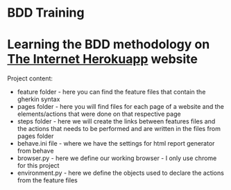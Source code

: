 # BDD Training
# Learning the BDD methodology on [The Internet Herokuapp](https://the-internet.herokuapp.com/) website

Project content:
- feature folder - here you can find the feature files that contain the gherkin syntax
- pages folder - here you will find files for each page of a website and the elements/actions that were done on that respective page
- steps folder - here we will create the links between features files and the actions that needs to be performed and are written in the files from pages folder
- behave.ini file - where we have the settings for html report generator from behave
- browser.py - here we define our working browser - I only use chrome for this project
- environment.py - here we define the objects used to declare the actions from the feature files